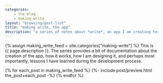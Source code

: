 ```yaml
---
categories:
    - the-blog
    - making-write
layout: "browsing/post-list"
title: "making write, the app"
description: "a series of notes about *write*, an app I am creating for macOS"
---
```


{% assign making_write_feed = site.categories["making-write"] %}
This is {{ page.description }}. The series provides a bit of documentation about the creation of the app, how it works, how I am designing it, and perhaps most importantly, lessons I have learned during the development process.

{% for each_post in making_write_feed %}
    {%- include post/preview.html the_post=each_post -%}
{% endfor %}
